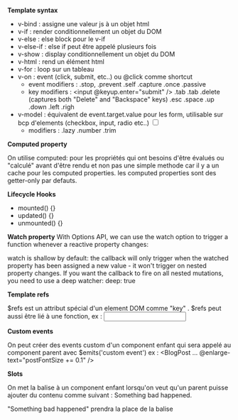 **Template syntax**

- v-bind : assigne une valeur js à un objet html
- v-if : render conditionnellement un objet du DOM
- v-else : else block pour le v-if
- v-else-if : else if peut être appelé plusieurs fois
- v-show : display conditionnellement un objet du DOM
- v-html : rend un élément html
- v-for : loop sur un tableau
- v-on : event (click, submit, etc..) ou @click comme shortcut
    - event modifiers : .stop, .prevent .self .capture .once .passive
    - key modifiers : <input @keyup.enter="submit" /> .tab
        .tab
        .delete (captures both "Delete" and "Backspace" keys)
        .esc
        .space
        .up
        .down
        .left
        .righ
- v-model : équivalent de event.target.value pour les form, utilisable sur bcp d'elements (checkbox, input, radio etc..)
        <input
        type="checkbox"
        v-model.lazy="toggle"
        true-value="yes"
        false-value="no" />
    - modifiers : .lazy .number .trim


**Computed property**

On utilise computed: pour les propriétés qui ont besoins d'être évalués ou "calculé" avant d'être rendu et non pas une simple methode car il y a un cache pour les computed properties. les computed properties sont des getter-only par defauts.

**Lifecycle Hooks**
- mounted() {}
- updated() {}
- unmounted() {}


**Watch property**
With Options API, we can use the watch option to trigger a function whenever a reactive property changes:

watch is shallow by default: the callback will only trigger when the watched property has been assigned a new value - it won't trigger on nested property changes. If you want the callback to fire on all nested mutations, you need to use a deep watcher: deep: true

**Template refs** 

$refs est un attribut spécial d'un element DOM comme "key" . $refs peut aussi être lié à une fonction, ex : <input :ref="(el) => { /* assign el to a property or ref */ }">


**Custom events**

On peut créer des events custom d'un component enfant qui sera appelé au component parent avec $emits('custom event') ex :
<BlogPost
  ...
  @enlarge-text="postFontSize += 0.1"
 />

 <!-- BlogPost.vue, omitting <script> -->
<template>
  <div class="blog-post">
    <h4>{{ title }}</h4>
    <button @click="$emit('enlarge-text')">Enlarge text</button>
  </div>
</template>

**Slots**

On met la balise <slot /> à un component enfant lorsqu'on veut qu'un parent puisse ajouter du contenu comme suivant : 
<AlertBox>
  Something bad happened.
</AlertBox>

"Something bad happened" prendra la place de la balise <slot />
